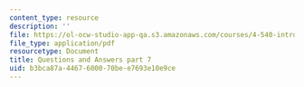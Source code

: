 ```yaml
---
content_type: resource
description: ''
file: https://ol-ocw-studio-app-qa.s3.amazonaws.com/courses/4-540-introduction-to-shape-grammars-i-fall-2018/b3bca87a4467600070bee7693e10e9ce_MIT4_540F18_qa7.pdf
file_type: application/pdf
resourcetype: Document
title: Questions and Answers part 7
uid: b3bca87a-4467-6000-70be-e7693e10e9ce
---
```

